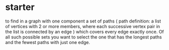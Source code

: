 # starter
 to find in a graph with one component a set of paths ( path definition: a list of vertices with 2 or more members, where each successive vertex pair in the list is connected by an edge ) which covers every edge exactly once. Of all such possible sets you want to select the one that has the longest paths and the fewest paths with just one edge.
